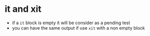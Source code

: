 # it and xit
  - if a `it` block is empty it will be consider as a pending test
  - you can have the same output if use `xit` with a non empty block
